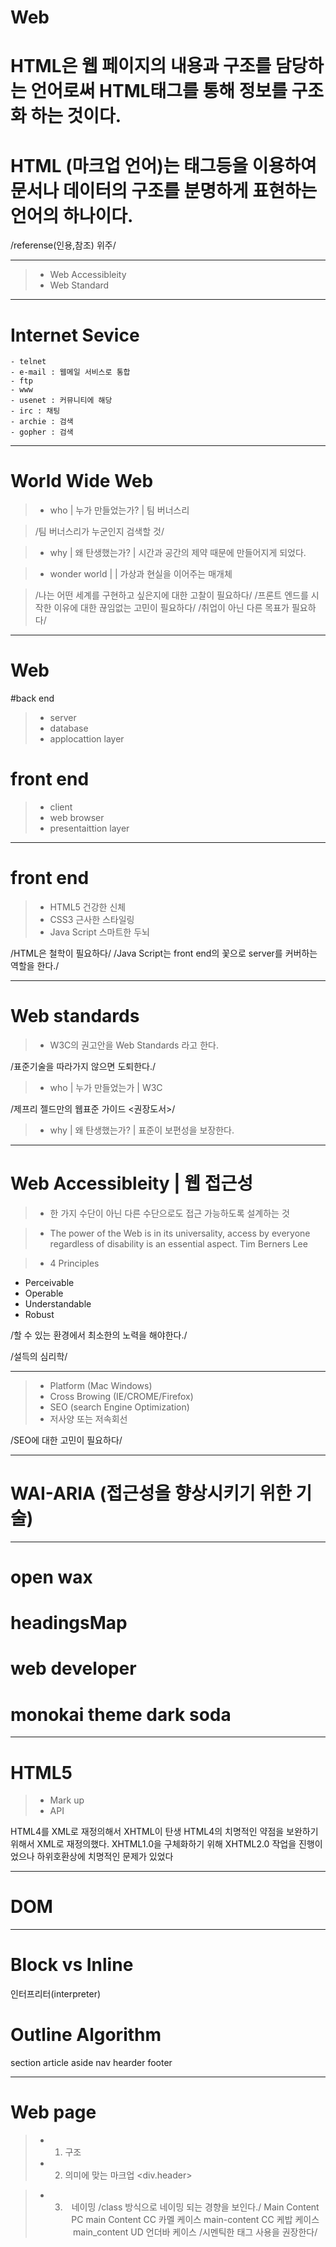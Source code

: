 
# Web
# HTML은 웹 페이지의 내용과 구조를 담당하는  언어로써 HTML태그를 통해 정보를 구조화 하는 것이다.

# HTML (마크업 언어)는 태그등을 이용하여 문서나 데이터의 구조를 분명하게 표현하는 언어의 하나이다.

/referense(인용,참조) 위주/

---


>- Web Accessibleity 
>- Web Standard 

---

# Internet Sevice
	
	- telnet
	- e-mail : 웹메일 서비스로 통합
	- ftp 
	- www 
	- usenet : 커뮤니티에 해당
	- irc : 채팅 
	- archie : 검색
	- gopher : 검색

---

# World Wide Web

>- who | 누가 만들었는가? | 팀 버너스리

>/팀 버너스리가 누군인지 검색할 것/

>- why | 왜 탄생했는가? | 시간과 공간의 제약 때문에 만들어지게 되었다.

>- wonder world |  | 가상과 현실을 이어주는 매개체

>/나는 어떤 세계를 구현하고 싶은지에 대한 고찰이 필요하다/
>/프론트 엔드를 시작한 이유에 대한 끊임없는 고민이 필요하다/
>/취업이 아닌 다른 목표가 필요하다/

---

# Web

#back end

>- server
>- database
>- applocattion layer

# front end
	
>- client 
>- web browser
>- presentaittion layer

---

# front end

>- HTML5 건강한 신체
>- CSS3 근사한 스타일링
>- Java Script 스마트한 두뇌

/HTML은 철학이 필요하다/
/Java Script는 front end의 꽃으로 server를 커버하는 역할을 한다./

---

# Web standards

>- W3C의 권고안을 Web Standards 라고 한다.

/표준기술을 따라가지 않으면 도퇴한다./

>- who | 누가 만들었는가 | W3C

/제프리 젤드만의 웹표준 가이드 <권장도서>/

>- why | 왜 탄생했는가? | 표준이 보편성을 보장한다.

---

# Web Accessibleity | 웹 접근성

>- 한 가지 수단이 아닌 다른 수단으로도 접근 가능하도록 설계하는 것

>- The power of the Web is in its universality, access by everyone regardless of disability is an essential aspect. Tim Berners Lee

>- 4 Principles

- Perceivable
- Operable
- Understandable
- Robust

/할 수 있는 환경에서 최소한의 노력을 해야한다./

/설득의 심리학/

---
>- Platform (Mac Windows)
>- Cross Browing (IE/CROME/Firefox)
>- SEO (search Engine Optimization)
>- 저사양 또는 저속회선

/SEO에 대한 고민이 필요하다/

---

# WAI-ARIA (접근성을 향상시키기 위한 기술)

---

# open wax
# headingsMap
# web developer

# monokai theme dark soda

----

# HTML5 
>- Mark up 
>- API

HTML4를 XML로 재정의해서 XHTML이 탄생
HTML4의 치명적인 약점을 보완하기위해서 XML로 재정의했다.
XHTML1.0을 구체화하기 위해 XHTML2.0 작업을 진행이었으나 하위호환상에 치명적인 문제가 있었다

---

# DOM

---

# Block vs Inline

인터프리터(interpreter)
# Outline Algorithm

section
article
aside
nav
hearder
footer

---

# Web page
>- 1. 구조
>- 2. 의미에 맞는 마크업
<div.header>

<header id = "주민등록번호">
<header class = "이름">

>- 3. 네이밍
 /class 방식으로 네이밍 되는 경향을 보인다./
 Main Content PC
 main Content CC 카멜 케이스
main-content CC 케밥 케이스
main_content UD 언더바 케이스
/시멘틱한 태그 사용을 권장한다/
